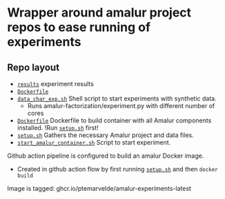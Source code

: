# Wrapper around amalur project repos to ease running of experiments

## Repo layout
 - [`results`](./results) experiment results
 - [`Dockerfile`](./Dockerfile)
 - [`data_char_exp.sh`](./data_char_exp.sh) Shell script to start experiments with synthetic data.
   - Runs amalur-factorization/experiment.py with different number of cores
 - [`Dockerfile`](./Dockerfile) Dockerfile to build container with all Amalur components installed. !Run [`setup.sh`](./setup.sh) first!
 - [`setup.sh`](./setup.sh) Gathers the necessary Amalur project and data files.
 - [`start_amalur_container.sh`](./start_amalur_container.sh) Script to start experiment.

Github action pipeline is configured to build an amalur Docker image.
 - Created in github action flow by first running [`setup.sh`](./setup.sh) and then `docker build`

Image is tagged: ghcr.io/ptemarvelde/amalur-experiments-latest